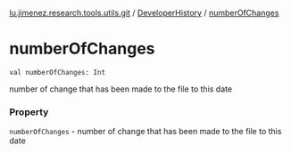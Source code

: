 [lu.jimenez.research.tools.utils.git](../index.md) / [DeveloperHistory](index.md) / [numberOfChanges](.)

# numberOfChanges

`val numberOfChanges: Int`

number of change that has been made to the file to this date

### Property

`numberOfChanges` - number of change that has been made to the file to this date